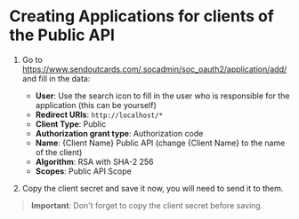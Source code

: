 # Creating Applications for clients of the Public API

1. Go to https://www.sendoutcards.com/.socadmin/soc_oauth2/application/add/ and fill in the data:

   - **User**: Use the search icon to fill in the user who is responsible for the application (this can be yourself)
   - **Redirect URIs**: `http://localhost/*`
   - **Client Type**: Public
   - **Authorization grant type**: Authorization code
   - **Name**: {Client Name} Public API (change {Client Name} to the name of the client)
   - **Algorithm**: RSA with SHA-2 256
   - **Scopes**: Public API Scope

2. Copy the client secret and save it now, you will need to send it to them.

> **Important**: Don't forget to copy the client secret before saving.
